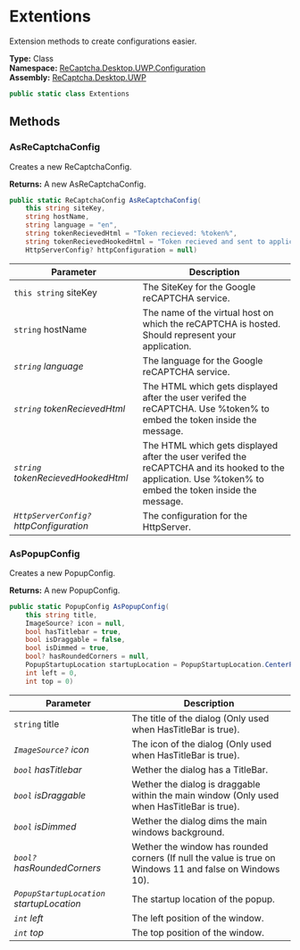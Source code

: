 # Extentions
Extension methods to create configurations easier.

**Type:** Class
<br />
**Namespace:** [ReCaptcha.Desktop.UWP.Configuration](/ReCaptcha.Desktop/reference/recaptcha.desktop.uwp/configuration/)
<br />
**Assembly:** [ReCaptcha.Desktop.UWP](/ReCaptcha.Desktop/reference/recaptcha.desktop.uwp/)

```cs
public static class Extentions
```

## Methods

### AsReCaptchaConfig
Creates a new ReCaptchaConfig.

**Returns:** A new AsReCaptchaConfig.
```cs
public static ReCaptchaConfig AsReCaptchaConfig(
    this string siteKey,
    string hostName,
    string language = "en",
    string tokenRecievedHtml = "Token recieved: %token%",
    string tokenRecievedHookedHtml = "Token recieved and sent to application.",
    HttpServerConfig? httpConfiguration = null)
```
| Parameter                                                | Description                           |
|----------------------------------------------------------|---------------------------------------|
| `this string` siteKey | The SiteKey for the Google reCAPTCHA service. |
| `string` hostName | The name of the virtual host on which the reCAPTCHA is hosted. Should represent your application. |
| *`string` language*                  | The language for the Google reCAPTCHA service.      |
| *`string` tokenRecievedHtml*                  | The HTML which gets displayed after the user verifed the reCAPTCHA. Use %token% to embed the token inside the message.      |
| *`string` tokenRecievedHookedHtml*                  | The HTML which gets displayed after the user verifed the reCAPTCHA and its hooked to the application. Use %token% to embed the token inside the message.      |
| *`HttpServerConfig?` httpConfiguration*                  | The configuration for the HttpServer.      |

### AsPopupConfig
Creates a new PopupConfig.

**Returns:** A new PopupConfig.
```cs
public static PopupConfig AsPopupConfig(
    this string title,
    ImageSource? icon = null,
    bool hasTitlebar = true,
    bool isDraggable = false,
    bool isDimmed = true,
    bool? hasRoundedCorners = null,
    PopupStartupLocation startupLocation = PopupStartupLocation.CenterPrimary,
    int left = 0,
    int top = 0)
```
| Parameter                                                | Description                           |
|----------------------------------------------------------|---------------------------------------|
| `string` title | The title of the dialog (Only used when HasTitleBar is true). |
| *`ImageSource?` icon*                  | The icon of the dialog (Only used when HasTitleBar is true).      |
| *`bool` hasTitlebar*                  | Wether the dialog has a TitleBar.      |
| *`bool` isDraggable*                  | Wether the dialog is draggable within the main window (Only used when HasTitleBar is true).      |
| *`bool` isDimmed*                  | Wether the dialog dims the main windows background.      |
| *`bool?` hasRoundedCorners*                  | Wether the window has rounded corners (If null the value is true on Windows 11 and false on Windows 10).      |
| *`PopupStartupLocation` startupLocation*                  | The startup location of the popup.      |
| *`int` left*                  | The left position of the window.      |
| *`int` top*                  | The top position of the window.      |